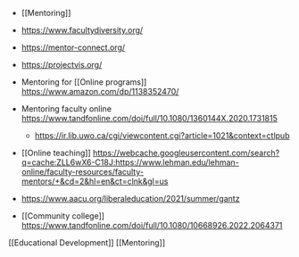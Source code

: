- [[Mentoring]]

- https://www.facultydiversity.org/
- https://mentor-connect.org/
- https://projectvis.org/

- Mentoring for [[Online programs]] https://www.amazon.com/dp/1138352470/

- Mentoring faculty online https://www.tandfonline.com/doi/full/10.1080/1360144X.2020.1731815
	-  https://ir.lib.uwo.ca/cgi/viewcontent.cgi?article=1021&context=ctlpub

- [[Online teaching]] https://webcache.googleusercontent.com/search?q=cache:ZLL6wX6-C18J:https://www.lehman.edu/lehman-online/faculty-resources/faculty-mentors/+&cd=2&hl=en&ct=clnk&gl=us

- https://www.aacu.org/liberaleducation/2021/summer/gantz

- [[Community college]] https://www.tandfonline.com/doi/full/10.1080/10668926.2022.2064371

[[Educational Development]] [[Mentoring]]
